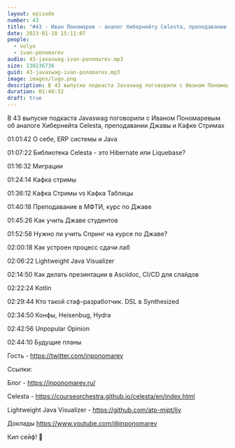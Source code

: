 ```yaml
---
layout: episode
number: 43
title: "#43 - Иван Пономарев - аналог Хибернейту Celesta, преподавании Джавы и Кафке Стримах"
date: 2023-01-18 15:11:07
people:
  - volyx
  - ivan-ponomarev
audio: 43-javaswag-ivan-ponomarev.mp3
size: 130236736
guid: 43-javaswag-ivan-ponomarev.mp3
image: images/logo.png
description: В 43 выпуске подкаста Javaswag поговорили с Иваном Пономаревым об аналоге Хибернейта Celesta, преподавании Джавы и Кафке Стримах
duration: 01:48:32
draft: true
---
```


В 43 выпуске подкаста Javaswag поговорили с Иваном Пономаревым об аналоге Хибернейта Celesta, преподавании Джавы и Кафке Стримах

01:01:42 О себе, ERP системы и Java

01:07:22 Библиотека Celesta - это Hibernate или Liquebase? 

01:16:32 Миграции

01:24:14 Кафка стримы

01:36:12 Кафка Стримы vs Кафка Таблицы

01:40:18 Преподавание в МФТИ, курс по Джаве

01:45:26 Как учить Джаве студентов

01:52:58 Нужно ли учить Спринг на курсе по Джаве?

02:00:18 Как устроен процесс сдачи лаб

02:06:22 Lightweight Java Visualizer 

02:14:50 Как делать презинтации в Asciidoc, CI/CD для слайдов

02:22:24 Kotlin

02:29:44 Кто такой стаф-разработчик. DSL в Synthesized

02:34:50 Конфы, Heisenbug, Hydra

02:42:56 Unpopular Opinion

02:44:10 Будущие планы


Гость - https://twitter.com/inponomarev

Ссылки:

Блог - https://inponomarev.ru/

Celesta - https://courseorchestra.github.io/celesta/en/index.html

Lightweight Java Visualizer - https://github.com/atp-mipt/ljv

Доклады https://www.youtube.com/@inponomarev

Кип сейф! 🖖


